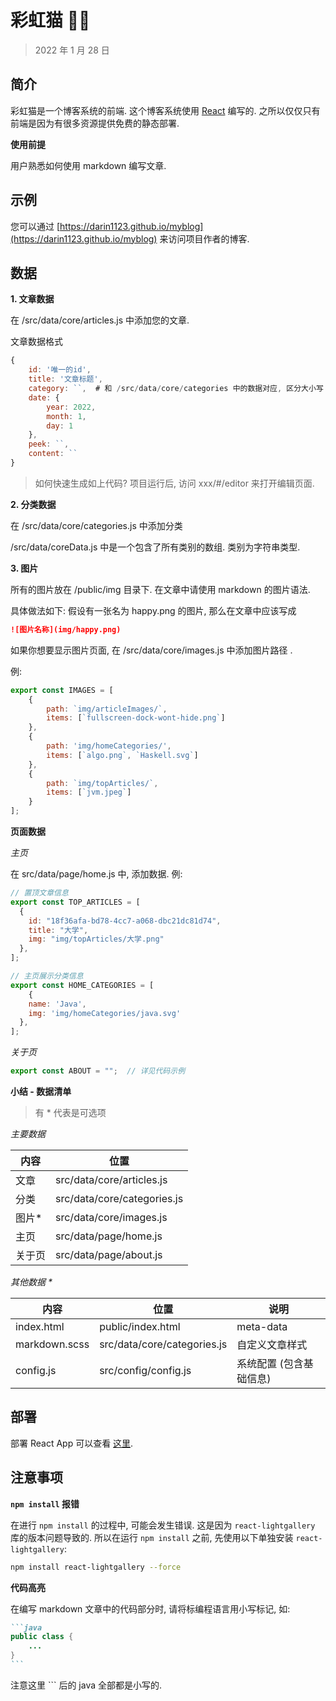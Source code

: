 # 彩虹猫 🌈🐱

> 2022 年 1 月 28 日

## 简介

彩虹猫是一个博客系统的前端. 这个博客系统使用 [React](https://zh-hans.reactjs.org/) 编写的. 之所以仅仅只有前端是因为有很多资源提供免费的静态部署.

**使用前提**

用户熟悉如何使用 markdown 编写文章.



## 示例

您可以通过 [https://darin1123.github.io/myblog](https://darin1123.github.io/myblog) 来访问项目作者的博客.



## 数据

**1. 文章数据**

在 /src/data/core/articles.js 中添加您的文章.

文章数据格式

```js
{
    id: '唯一的id',
    title: '文章标题',
    category: ``,  # 和 /src/data/core/categories 中的数据对应, 区分大小写
    date: {
        year: 2022,
        month: 1,
        day: 1 
    },
    peek: ``, 
    content: ``
}
```

> 如何快速生成如上代码? 项目运行后, 访问 xxx/#/editor 来打开编辑页面.

**2. 分类数据**

在 /src/data/core/categories.js 中添加分类

/src/data/coreData.js 中是一个包含了所有类别的数组. 类别为字符串类型.

**3. 图片**

所有的图片放在 /public/img 目录下. 在文章中请使用 markdown 的图片语法.

具体做法如下: 假设有一张名为 happy.png 的图片, 那么在文章中应该写成

```md
![图片名称](img/happy.png)
```

如果你想要显示图片页面, 在 /src/data/core/images.js 中添加图片路径 .

例:

```js
export const IMAGES = [
    {
        path: `img/articleImages/`,
        items: [`fullscreen-dock-wont-hide.png`]
    },
    {
        path: 'img/homeCategories/',
        items: [`algo.png`, `Haskell.svg`]
    },
    {
        path: `img/topArticles/`,
        items: [`jvm.jpeg`]
    }
];
```

**页面数据**

*主页*

在 src/data/page/home.js 中, 添加数据. 例:

```js
// 置顶文章信息
export const TOP_ARTICLES = [
  {
    id: "18f36afa-bd78-4cc7-a068-dbc21dc81d74",
    title: "大学",
    img: "img/topArticles/大学.png"
  },
];

// 主页展示分类信息
export const HOME_CATEGORIES = [
	{
    name: 'Java',
    img: 'img/homeCategories/java.svg'
  },
];
```

*关于页*

```js
export const ABOUT = "";  // 详见代码示例
```



**小结 - 数据清单**

> 有 * 代表是可选项

*主要数据*

| 内容   | 位置                        |
| ------ | --------------------------- |
| 文章   | src/data/core/articles.js   |
| 分类   | src/data/core/categories.js |
| 图片*  | src/data/core/images.js     |
| 主页   | src/data/page/home.js       |
| 关于页 | src/data/page/about.js      |

*其他数据 \**

| 内容          | 位置                        | 说明                    |
| ------------- | --------------------------- | ----------------------- |
| index.html    | public/index.html           | meta-data               |
| markdown.scss | src/data/core/categories.js | 自定义文章样式          |
| config.js     | src/config/config.js        | 系统配置 (包含基础信息) |


## 部署

部署 React App 可以查看 [这里](https://create-react-app.dev/docs/deployment/).


## 注意事项

**`npm install` 报错**

在进行 `npm install` 的过程中, 可能会发生错误. 这是因为 `react-lightgallery` 库的版本问题导致的. 所以在运行 `npm install` 之前, 先使用以下单独安装 `react-lightgallery`:

```bash
npm install react-lightgallery --force
```

**代码高亮**

在编写 markdown 文章中的代码部分时, 请将标编程语言用小写标记, 如:

~~~markdown
```java
public class {
    ...
}
```
~~~

注意这里 \`\`\` 后的 java 全部都是小写的.
